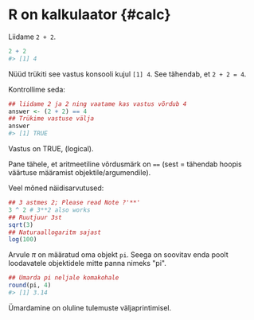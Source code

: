 

# R on kalkulaator {#calc}

Liidame `2 + 2`. 

```r
2 + 2
#> [1] 4
```

Nüüd trükiti see vastus konsooli kujul `[1] 4`.
See tähendab, et `2 + 2 = 4`.

Kontrollime seda:

```r
## liidame 2 ja 2 ning vaatame kas vastus võrdub 4
answer <- (2 + 2) == 4
## Trükime vastuse välja
answer
#> [1] TRUE
```

Vastus on TRUE, (logical). 

Pane tähele, et aritmeetiline võrdusmärk on `==` (sest = tähendab hoopis väärtuse määramist objektile/argumendile).

Veel mõned näidisarvutused:

```r
## 3 astmes 2; Please read Note ?'**' 
3 ^ 2 # 3**2 also works
## Ruutjuur 3st
sqrt(3)
## Naturaallogaritm sajast
log(100)
```

Arvule $\pi$ on määratud oma objekt `pi`. 
Seega on soovitav enda poolt loodavatele objektidele mitte panna nimeks "pi".

```r
## Ümarda pi neljale komakohale
round(pi, 4)
#> [1] 3.14
```
Ümardamine on oluline tulemuste väljaprintimisel.



